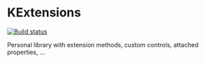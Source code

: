 # KExtensions

[![Build status](https://ci.appveyor.com/api/projects/status/vd8jqd3xwxsvsw3j?svg=true)](https://ci.appveyor.com/project/k94ll13nn3/kextensions)
<!--[![Release](https://img.shields.io/github/release/k94ll13nn3/KExtensions.svg)](https://github.com/k94ll13nn3/KExtensions/releases/latest)-->

Personal library with extension methods, custom controls, attached properties, ...